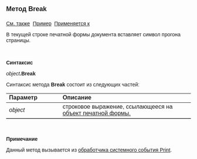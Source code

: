 <html>
<head>
<title>Шаблон печати\Break</title>
</head>

<body>

<p><font size="4" face="Arial"><strong>Метод Break<br>
<br>
</strong></font><font face="Arial"><a href="../AsRepViewer/Break.html">
См. также</a>&nbsp; <a href="../../Examples/E_AsDocPrint.html">Пример</a>&nbsp; <a
href="../AsDocPrint.html">Применяется к</a></font></p>

<p><font face="Arial">В текущей строке печатной формы документа 
вставляет символ прогона страницы.</font></p>

<p class="label">&nbsp;</p>

<p class="label"><font face="Arial"><b>Синтаксис</b></font></p>

<p><font face="Arial"><em>object</em><strong>.Break </strong></font></p>

<p><font face="Arial">Синтаксис метода <strong>Break</strong>
состоит из следующих частей:</font></p>

<table border="1" cellPadding="5" cols="2" frame="below" rules="rows">
<TBODY>
  <tr vAlign="top">
    <td class="label" width="29%"><font face="Arial"><b>Параметр</b></font></td>
    <td class="label" width="71%"><font face="Arial"><strong>Описание</strong></font></td>
  </tr>
  <tr>
    <td width="29%"><font face="Arial"><em>object</em></font></td>
    <td width="71%"><font face="Arial">строковое выражение, 
	ссылающееся на <a href="../Functions/InterfaceManagment/DocP.html">объект 
	печатной формы.</a></font></td>
  </tr>
</TBODY>
</table>

<p class="label">&nbsp;</p>

<p class="label"><font face="Arial"><b>Примечание</b></font></p>

<p class="label"><font face="Arial">Данный метод вызывается из <a href="../../ScriptProcs/Print.html">
обработчика системного события Print</a>.</font></p>
</body>
</html>
